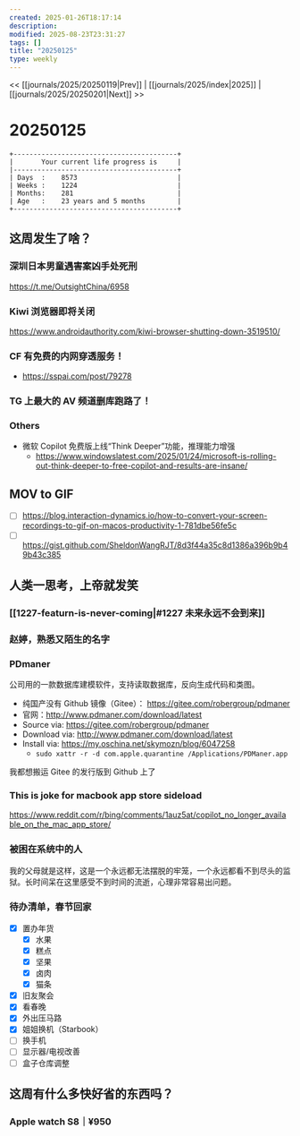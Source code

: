 ```yaml
---
created: 2025-01-26T18:17:14
description: 
modified: 2025-08-23T23:31:27
tags: []
title: "20250125"
type: weekly
---
```


<< [[journals/2025/20250119|Prev]] | [[journals/2025/index|2025]] | [[journals/2025/20250201|Next]] >>

# 20250125

```shell
+-----------------------------------------+
|       Your current life progress is     |
|-----------------------------------------+
| Days  :    8573                         |
| Weeks :    1224                         |
| Months:    281                          |
| Age   :    23 years and 5 months        |
+-----------------------------------------+
```

## 这周发生了啥？

### 深圳日本男童遇害案凶手处死刑

https://t.me/OutsightChina/6958

### Kiwi 浏览器即将关闭

https://www.androidauthority.com/kiwi-browser-shutting-down-3519510/

### CF 有免费的内网穿透服务！

- https://sspai.com/post/79278

### TG 上最大的 AV 频道删库跑路了！

### Others

- 微软 Copilot 免费版上线“Think Deeper”功能，推理能力增强
    - https://www.windowslatest.com/2025/01/24/microsoft-is-rolling-out-think-deeper-to-free-copilot-and-results-are-insane/

## MOV to GIF

- [ ] https://blog.interaction-dynamics.io/how-to-convert-your-screen-recordings-to-gif-on-macos-productivity-1-781dbe56fe5c
- [ ] https://gist.github.com/SheldonWangRJT/8d3f44a35c8d1386a396b9b49b43c385

## 人类一思考，上帝就发笑

### [[1227-featurn-is-never-coming|#1227 未来永远不会到来]]

### 赵婷，熟悉又陌生的名字

### PDmaner

公司用的一款数据库建模软件，支持读取数据库，反向生成代码和类图。

- 纯国产没有 Github 镜像（Gitee）： https://gitee.com/robergroup/pdmaner
- 官网：http://www.pdmaner.com/download/latest
- Source via: https://gitee.com/robergroup/pdmaner
- Download via: http://www.pdmaner.com/download/latest
- Install via: https://my.oschina.net/skymozn/blog/6047258
    - `sudo xattr -r -d com.apple.quarantine /Applications/PDManer.app`

我都想搬运 Gitee 的发行版到 Github 上了

### This is joke for macbook app store sideload

https://www.reddit.com/r/bing/comments/1auz5at/copilot_no_longer_available_on_the_mac_app_store/

### 被困在系统中的人

我的父母就是这样，这是一个永远都无法摆脱的牢笼，一个永远都看不到尽头的监狱。长时间呆在这里感受不到时间的流逝，心理非常容易出问题。

### 待办清单，春节回家

- [x] 置办年货
    - [x] 水果
    - [x] 糕点
    - [x] 坚果
    - [x] 卤肉
    - [x] 猫条
- [x] 旧友聚会
- [x] 看春晚
- [x] 外出压马路
- [x] 姐姐换机（Starbook）
- [ ] 换手机
- [ ] 显示器/电视改善
- [ ] 盒子仓库调整

## 这周有什么多快好省的东西吗？

### Apple watch S8｜¥950
